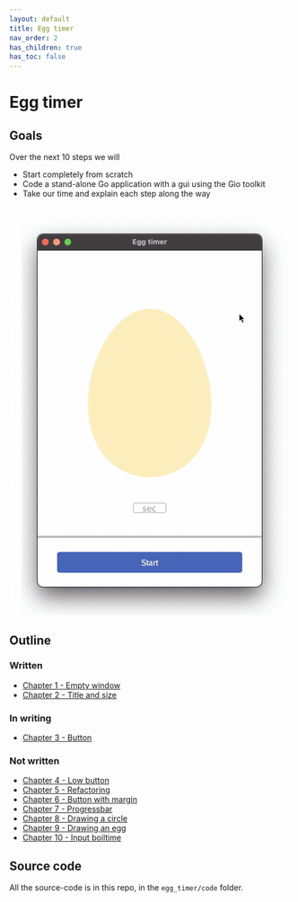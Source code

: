 ```yaml
---
layout: default
title: Egg timer
nav_order: 2
has_children: true
has_toc: false
---
```



# Egg timer

## Goals
Over the next 10 steps we will

 - Start completely from scratch
 - Code a stand-alone Go application with a gui using the Gio toolkit
 - Take our time and explain each step along the way

![Egg timer](egg_timer.gif)

## Outline

### Written
 - [Chapter 1 - Empty window](01_empty_window.md)
 - [Chapter 2 - Title and size](02_title_and_size.md)

### In writing
 - [Chapter 3 - Button](03_button.md)

### Not written
 - [Chapter 4 - Low button](04_button_low.md)
 - [Chapter 5 - Refactoring](05_button_low_refactored.md)
 - [Chapter 6 - Button with margin](06_button_low_margin.md)
 - [Chapter 7 - Progressbar](07_progressbar.md)
 - [Chapter 8 - Drawing a circle](08_egg_as_circle.md)
 - [Chapter 9 - Drawing an egg](09_egg_as_egg.md)
 - [Chapter 10 - Input boiltime](10_input_boitime.md)
 
## Source code
All the source-code is in this repo, in the ```egg_timer/code``` folder.
